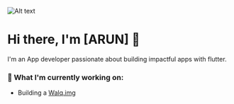 ![Alt text](https://i.giphy.com/media/v1.Y2lkPTc5MGI3NjExODB6eXVnbGx3bWZ0cGs4cWdrdnI4MWxnczQ4MG9laTR6aHU2c211YSZlcD12MV9pbnRlcm5hbF9naWZfYnlfaWQmY3Q9Zw/xT0BKpqAaJczduXXJ6/giphy.gif)


# Hi there, I'm [ARUN] 👋

I'm an App developer passionate about building impactful apps with flutter.

### 🔭 What I'm currently working on:
- Building a [Walq.img](https://github.com/username/project)

<!--
**Aruncp47/Aruncp47** is a ✨ _special_ ✨ repository because its `README.md` (this file) appears on your GitHub profile.

Here are some ideas to get you started:

- 🔭 I’m currently working on ...
- 🌱 I’m currently learning ...
- 👯 I’m looking to collaborate on ...
- 🤔 I’m looking for help with ...
- 💬 Ask me about ...
- 📫 How to reach me: ...
- 😄 Pronouns: ...
- ⚡ Fun fact: ...
-->
